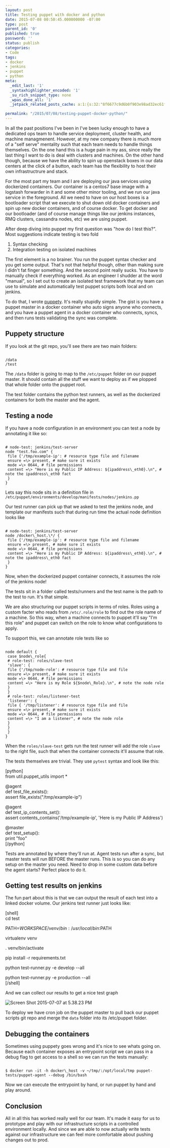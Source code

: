 ```yaml
---
layout: post
title: Testing puppet with docker and python
date: 2015-07-08 00:50:45.000000000 -07:00
type: post
parent_id: '0'
published: true
password: ''
status: publish
categories:
- Code
tags:
- docker
- jenkins
- puppet
- python
meta:
  _edit_last: '1'
  _syntaxhighlighter_encoded: '1'
  _su_rich_snippet_type: none
  _wpas_done_all: '1'
  _jetpack_related_posts_cache: a:1:{s:32:"8f6677c9d6b0f903e98ad32ec61f8deb";a:2:{s:7:"expires";i:1556506239;s:7:"payload";a:3:{i:0;a:1:{s:2:"id";i:4699;}i:1;a:1:{s:2:"id";i:4737;}i:2;a:1:{s:2:"id";i:4978;}}}}

permalink: "/2015/07/08/testing-puppet-docker-python/"
---
```

In all the past positions I've been in I've been lucky enough to have a dedicated ops team to handle service deployment, cluster health, and machine managmenent. However, at my new company there is much more of a "self serve" mentality such that each team needs to handle things themselves. On the one hand this is a huge pain in my ass, since really the last thing I want to do is deal with clusters and machines. On the other hand though, because we have the ability to spin up openstack boxes in our data centers at the click of a button, each team has the flexibility to host their own infrastructrure and stack.

For the most part my team and I are deploying our java services using dockerized containers. Our container is a centos7 base image with a logstash forwarder in it and some other minor tooling, and we run our java service in the foreground. All we need to have on our host boxes is a bootloader script that we execute to shut down old docker containers and spin up new docker containers, and of course docker. To get docker and our bootloader (and of course manage things like our jenkins instances, RMQ clusters, cassandra nodes, etc) we are using puppet.

After deep diving into puppet my first question was "how do I test this?". Most suggestions indicate testing is two fold

1. Syntax checking
2. Integration testing on isolated machines

The first element is a no brainer. You run the puppet syntax checker and you get some output. That's not that helpful though, other than making sure I didn't fat finger something. And the second point really sucks. You have to manually check if everything worked. As an engineer I shudder at the word "manual", so I set out to create an isolated test framework that my team can use to simulate and automatically test puppet scripts both local and on jenkins.

To do that, I wrote [puppety](https://github.com/devshorts/Puppety). It's really stupidly simple. The gist is you have a puppet master in a docker container who auto signs anyone who connects, and you have a puppet agent in a docker container who connects, syncs, and then runs tests validating the sync was complete.

## Puppety structure

If you look at the git repo, you'll see there are two main folders:

```
  
/data  
/test  

```

The `/data` folder is going to map to the `/etc/puppet` folder on our puppet master. It should contain all the stuff we want to deploy as if we plopped that whole folder onto the puppet root.

The test folder contains the python test runners, as well as the dockerized containers for both the master and the agent.

## Testing a node

If you have a node configuration in an environment you can test a node by annotating it like so:

```
  
# node-test: jenkins/test-server  
node "test.foo.com" {  
 file {'/tmp/example-ip': # resource type file and filename  
 ensure =\> present, # make sure it exists  
 mode =\> 0644, # file permissions  
 content =\> "Here is my Public IP Address: ${ipaddress\_eth0}.\n", # note the ipaddress\_eth0 fact  
 }  
}  

```

Lets say this node sits in a definition file in `/etc/puppet/environments/develop/manifests/nodes/jenkins.pp`

Our test runner can pick up that we asked to test the jenkins node, and template our manifests such that during run time the actual node definition looks like

```
  
# node-test: jenkins/test-server  
node /docker\_host.\*/ {  
 file {'/tmp/example-ip': # resource type file and filename  
 ensure =\> present, # make sure it exists  
 mode =\> 0644, # file permissions  
 content =\> "Here is my Public IP Address: ${ipaddress\_eth0}.\n", # note the ipaddress\_eth0 fact  
 }  
}  

```

Now, when the dockerized puppet container connects, it assumes the role of the jenkins node!

The tests sit in a folder called tests/runners and the test name is the path to the test to run. It's that simple.

We are also structuring our puppet scripts in terms of roles. Roles using a custom facter who reads from `/etc/.role/role` to find out the role name of a machine. So this way, when a machine connects to puppet it'll say "I'm this role" and puppet can switch on the role to know what configurations to apply.

To support this, we can annotate role tests like so

```
  
node default {  
 case $node\_role{  
 # role-test: roles/slave-test  
 'slave': {  
 file {'/tmp/node-role': # resource type file and file  
 ensure =\> present, # make sure it exists  
 mode =\> 0644, # file permissions  
 content =\> "Here is my Role ${$node\_Role}.\n", # note the node role  
 }  
 }  
 # role-test: roles/listener-test  
 'listener': {  
 file { '/tmp/listener': # resource type file and file  
 ensure =\> present, # make sure it exists  
 mode =\> 0644, # file permissions  
 content =\> "I am a listener", # note the node role  
 }  
 }  
 }  
}  

```

When the `roles/slave-test` gets run the test runner will add the role `slave` to the right file, such that when the container connects it'll assume that role.

The tests themselves are trivial. They use `pytest` syntax and look like this:

[python]  
from util.puppet\_utils import \*

@agent  
def test\_file\_exists():  
 assert file\_exists("/tmp/example-ip")

@agent  
def test\_ip\_contents\_set():  
 assert contents\_contains('/tmp/example-ip', 'Here is my Public IP Address')

@master  
def test\_setup():  
 print "foo"  
[/python]

Tests are annotated by where they'll run at. Agent tests run after a sync, but master tests will run BEFORE the master runs. This is so you can do any setup on the master you need. Need to drop in some custom data before the agent starts? Perfect place to do it.

## Getting test results on jenkins

The fun part about this is that we can output the result of each test into a linked docker volume. Our jenkins test runner just looks like:

[shell]  
cd test

PATH=$WORKSPACE/venv/bin:/usr/local/bin:$PATH

virtualenv venv

. venv/bin/activate

pip install -r requirements.txt

python test-runner.py -e develop --all

python test-runner.py -e production --all  
[/shell]

And we can collect our results to get a nice test graph

![Screen Shot 2015-07-07 at 5.38.23 PM](http://onoffswitch.net/wp-content/uploads/2015/07/Screen-Shot-2015-07-07-at-5.38.23-PM.png)

To deploy we have cron job on the puppet master to pull back our puppet scripts git repo and merge the `data` folder into its /etc/puppet folder.

## Debugging the containers

Sometimes using puppety goes wrong and it's nice to see whats going on. Because each container exposes an entrypoint script we can pass in a debug flag to get access to a shell so we can run the tests manually:

```
  
$ docker run -it -h docker\_host -v ~/tmp/:/opt/local/tmp puppet-tests/puppet-agent --debug /bin/bash  

```

Now we can execute the entrypoint by hand, or run puppet by hand and play around.

## Conclusion

All in all this has worked really well for our team. It's made it easy for us to prototype and play with our infrastructure scripts in a controlled environment locally. And since we are able to now actually write tests against our infrastructure we can feel more comfortable about pushing changes out to prod.

